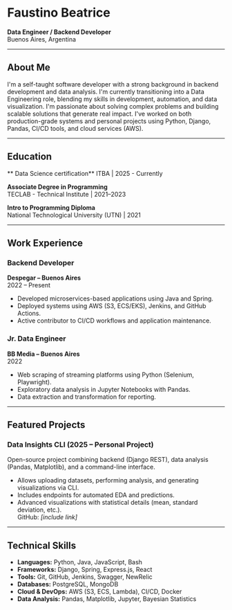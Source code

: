 # Faustino Beatrice
**Data Engineer / Backend Developer**  
Buenos Aires, Argentina  

---

## About Me

I'm a self-taught software developer with a strong background in backend development and data analysis. I'm currently transitioning into a Data Engineering role, blending my skills in development, automation, and data visualization. I'm passionate about solving complex problems and building scalable solutions that generate real impact. I've worked on both production-grade systems and personal projects using Python, Django, Pandas, CI/CD tools, and cloud services (AWS).

---

## Education

** Data Science certification**
ITBA | 2025 - Currently

**Associate Degree in Programming**  
TECLAB - Technical Institute | 2021–2023

**Intro to Programming Diploma**  
National Technological University (UTN) | 2021

---

## Work Experience

### **Backend Developer**  
**Despegar – Buenos Aires**  
2022 – Present  
- Developed microservices-based applications using Java and Spring.  
- Deployed systems using AWS (S3, ECS/EKS), Jenkins, and GitHub Actions.  
- Active contributor to CI/CD workflows and application maintenance.

### **Jr. Data Engineer**  
**BB Media – Buenos Aires**  
2022  
- Web scraping of streaming platforms using Python (Selenium, Playwright).  
- Exploratory data analysis in Jupyter Notebooks with Pandas.  
- Data extraction and transformation for reporting.

---

## Featured Projects

### **Data Insights CLI** (2025 – Personal Project)  
Open-source project combining backend (Django REST), data analysis (Pandas, Matplotlib), and a command-line interface.  
- Allows uploading datasets, performing analysis, and generating visualizations via CLI.  
- Includes endpoints for automated EDA and predictions.  
- Advanced visualizations with statistical details (mean, standard deviation, etc.).  
GitHub: *[include link]*

---

## Technical Skills

- **Languages:** Python, Java, JavaScript, Bash  
- **Frameworks:** Django, Spring, Express.js, React  
- **Tools:** Git, GitHub, Jenkins, Swagger, NewRelic  
- **Databases:** PostgreSQL, MongoDB  
- **Cloud & DevOps:** AWS (S3, ECS, Lambda), CI/CD, Docker  
- **Data Analysis:** Pandas, Matplotlib, Jupyter, Bayesian Statistics  
